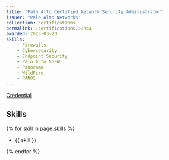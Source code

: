 ```yaml
---
title: "Palo Alto Certified Network Security Administrator"
issuer: "Palo Alto Networks"
collection: certifications
permalink: /certifications/pcnsa
awarded: 2023-03-23
skills:
    - Firewalls
    - Cybersecurity
    - Endpoint Security
    - Palo ALto NGFW
    - Panorama
    - WildFire
    - PANOS 
---
```


[Credential](https://www.credly.com/badges/8dc87c57-313d-4830-bac6-e2d48e2ac9f3/linked_in_profile)

## Skills

{% for skill in page.skills %}

* {{ skill }}
  
{% endfor %}
